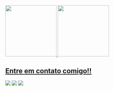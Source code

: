 ##
<div>
  <a href="https://github.com/JoaoDallagnol">
  <img height="160em" src="https://github-readme-stats.vercel.app/api?username=JoaoDallagnol&show_icons=true&theme=chartreuse-dark&include_all_commits=true&count_private=true"/>
  <img height="160em" src="https://github-readme-stats.vercel.app/api/top-langs/?username=joaodallagnol&hide=Tcl,HTML,Roff,Dtrace,shell,Xslt,CSS,PLSQL,JavaScript,ShaderLab,HLSL&layout=compact&langs_count=8&theme=chartreuse-dark"/></div>
  
  ## Entre em contato comigo!!
  <div>
    <a href="https://www.linkedin.com/in/jo%C3%A3o-v%C3%ADtor-dall-agnol-de-oliveira-1855041a7/" target="_blank"><img src="https://img.shields.io/badge/-LinkedIn-%230077B5?style=for-the-badge&logo=linkedin&logoColor=black" target="_blank"></a>
    <a href="https://www.instagram.com/joao_dallagnol/" target="_blank"><img src="https://img.shields.io/badge/-Instagram-%23E4405F?style=for-the-badge&logo=instagram&logoColor=black" target="_blank"></a>
    <a href = "mailto:jvdallagnol2001@gmail.com"><img src="https://img.shields.io/badge/-Gmail-%23333?style=for-the-badge&logo=gmail&logoColor=black" target="_blank"></a>
  </div>
